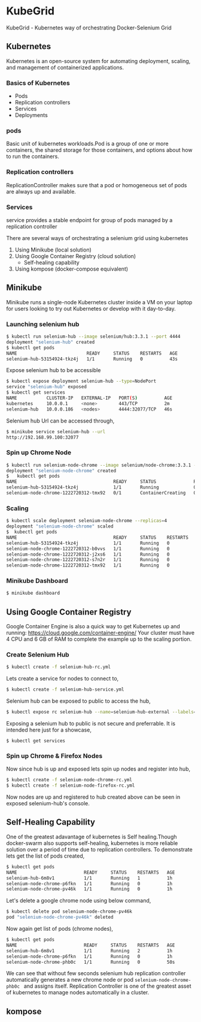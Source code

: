 # KubeGrid
KubeGrid - Kubernetes way of orchestrating Docker-Selenium Grid

## Kubernetes
Kubernetes is an open-source system for automating deployment, scaling, and management of containerized applications.

### Basics of Kubernetes
  - Pods
  - Replication controllers
  - Services
  - Deployments

### pods
Basic unit of kubernetes workloads.Pod is a group of one or more containers, the shared storage for those containers, and options about how to run the containers.

### Replication controllers
ReplicationController makes sure that a pod or homogeneous set of pods are always up and available.

### Services
service provides a stable endpoint for group of pods managed by a replication controller

There are several ways of orchestrating a selenium grid using kubernetes
1. Using Minikube (local solution)
2. Using Google Container Registry (cloud solution)
    - Self-healing capability
3. Using kompose (docker-compose equivalent)

## Minikube
Minikube runs a single-node Kubernetes cluster inside a VM on your laptop for users looking to try out Kubernetes or develop with it day-to-day.

### Launching selenium hub
```sh
$ kubectl run selenium-hub --image selenium/hub:3.3.1 --port 4444
deployment "selenium-hub" created
$ kubectl get pods
NAME                          READY     STATUS    RESTARTS   AGE
selenium-hub-53154924-tkz4j   1/1       Running   0          43s
```
Expose selenium hub to be accessible
```sh
$ kubectl expose deployment selenium-hub --type=NodePort
service "selenium-hub" exposed
$ kubectl get services
NAME           CLUSTER-IP   EXTERNAL-IP   PORT(S)          AGE
kubernetes     10.0.0.1     <none>        443/TCP          2m
selenium-hub   10.0.0.186   <nodes>       4444:32077/TCP   46s
```
Selenium hub Url can be accessed through,
```sh
$ minikube service selenium-hub --url
http://192.168.99.100:32077
```
### Spin up Chrome Node
```sh
$ kubectl run selenium-node-chrome --image selenium/node-chrome:3.3.1 --env="HUB_PORT_4444_TCP_ADDR=selenium-hub" --env="HUB_PORT_4444_TCP_PORT=4444"
deployment "selenium-node-chrome" created
$   kubectl get pods
NAME                                    READY     STATUS              RESTARTS   AGE
selenium-hub-53154924-tkz4j             1/1       Running             0          7m
selenium-node-chrome-1222720312-tmx92   0/1       ContainerCreating   0          31s
```
### Scaling
```sh
$ kubectl scale deployment selenium-node-chrome --replicas=4
deployment "selenium-node-chrome" scaled
$  kubectl get pods
NAME                                    READY     STATUS    RESTARTS   AGE
selenium-hub-53154924-tkz4j             1/1       Running   0          10m
selenium-node-chrome-1222720312-b0vvs   1/1       Running   0          9s
selenium-node-chrome-1222720312-j2xs6   1/1       Running   0          9s
selenium-node-chrome-1222720312-s7n2r   1/1       Running   0          9s
selenium-node-chrome-1222720312-tmx92   1/1       Running   0          3m
```
### Minikube Dashboard
```sh
$ minikube dashboard
```
## Using Google Container Registry
Google Container Engine is also a quick way to get Kubernetes up and running: https://cloud.google.com/container-engine/
Your cluster must have 4 CPU and 6 GB of RAM to complete the example up to the scaling portion.
### Create Selenium Hub
```sh
$ kubectl create -f selenium-hub-rc.yml
```
Lets create a service for nodes to connect to,
```sh
$ kubectl create -f selenium-hub-service.yml
```
Selenium hub can be exposed to public to access the hub,
```sh
$ kubectl expose rc selenium-hub --name=selenium-hub-external --labels="app=selenium-hub,external=true" --type=LoadBalancer
```
Exposing a selenium hub to public is not secure and preferrable. It is intended here just for a showcase,
```
$ kubectl get services
```
### Spin up Chrome & Firefox Nodes
Now since hub is up and exposed lets spin up nodes and register into hub,
```sh
$ kubectl create -f selenium-node-chrome-rc.yml
$ kubectl create -f selenium-node-firefox-rc.yml
```
Now nodes are up and registered to hub created above can be seen in exposed selenium-hub's console.
## Self-Healing Capability
One of the greatest adavantage of kubernetes is Self healing.Though docker-swarm also supports self-healing, kubernetes is more reliable solution over a period of time due to replication controllers.
To demonstrate lets get the list of pods created,
```sh
$ kubectl get pods
NAME                         READY     STATUS    RESTARTS   AGE
selenium-hub-6m8v1           1/1       Running   1          1h
selenium-node-chrome-p6fkn   1/1       Running   0          1h
selenium-node-chrome-pv46k   1/1       Running   0          1h
```
Let's delete a google chrome node using below command,
```sh
$ kubectl delete pod selenium-node-chrome-pv46k
pod "selenium-node-chrome-pv46k" deleted
```
Now again get list of pods (chrome nodes),
```sh
$ kubectl get pods
NAME                         READY     STATUS    RESTARTS   AGE
selenium-hub-6m8v1           1/1       Running   2          1h
selenium-node-chrome-p6fkn   1/1       Running   0          1h
selenium-node-chrome-phb0c   1/1       Running   0          50s
```
We can see that without few seconds selenium hub replication controller automatically generates a new chrome node or pod ```selenium-node-chrome-phb0c ``` and assigns itself.
Replication Controller is one of the greatest asset of kubernetes to manage nodes automatically in a cluster.

## kompose

